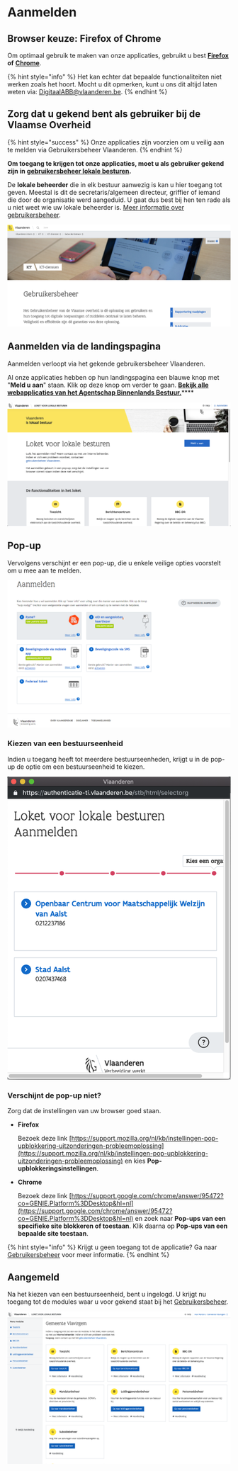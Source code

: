 # Aanmelden

## Browser keuze: Firefox of Chrome

Om optimaal gebruik te maken van onze applicaties, gebruikt u best [**Firefox**](https://www.mozilla.org/nl/firefox/new/) **of** [**Chrome**](https://www.google.com/chrome/).

{% hint style="info" %}
Het kan echter dat bepaalde functionaliteiten niet werken zoals het hoort. Mocht u dit opmerken, kunt u ons dit altijd laten weten via: [DigitaalABB@vlaanderen.be](mailto:DigitaalABB@vlaanderen.be).
{% endhint %}

## Zorg dat u gekend bent als gebruiker bij de Vlaamse Overheid

{% hint style="success" %}
Onze applicaties zijn voorzien om u veilig aan te melden via Gebruikersbeheer Vlaanderen.
{% endhint %}

**Om toegang te krijgen tot onze applicaties, moet u als gebruiker gekend zijn in** [**gebruikersbeheer lokale besturen**](toegang-verlenen-aan-gebruikers-tot-producten-en-diensten-via-gebruikersbeheer-vlaanderen.md)**.**

De **lokale beheerder** die in elk bestuur aanwezig is kan u hier toegang tot geven. Meestal is dit de secretaris/algemeen directeur, griffier of iemand die door de organisatie werd aangeduid. U gaat dus best bij hen ten rade als u niet weet wie uw lokale beheerder is. [Meer informatie over gebruikersbeheer](toegang-verlenen-aan-gebruikers-tot-producten-en-diensten-via-gebruikersbeheer-vlaanderen.md).

![Gebruikersbeheer Vlaanderen](../../.gitbook/assets/gebruikersbeheer-vlaanderen%20%282%29.png)

## Aanmelden via de landingspagina

Aanmelden verloopt via het gekende gebruikersbeheer Vlaanderen.

Al onze applicaties hebben op hun landingspagina een blauwe knop met "**Meld u aan**" staan. Klik op deze knop om verder te gaan. [**Bekijk alle webapplicaties van het Agentschap Binnenlands Bestuur.**](../overzicht-code-repositories.md)\*\*\*\*

![Voorbeeld inloggen met blauwe knop: Loket Lokaal Bestuur](../../.gitbook/assets/login-voorpagina.png)

## Pop-up

Vervolgens verschijnt er een pop-up, die u enkele veilige opties voorstelt om u mee aan te melden.

![Keuzes aanmelden](../../.gitbook/assets/login-aanmelden.png)

### Kiezen van een bestuurseenheid

Indien u toegang heeft tot meerdere bestuurseenheden, krijgt u in de pop-up de optie om een bestuurseenheid te kiezen.

![Voorbeeld bestuurseenheid kiezen: Loket Lokaal Bestuur](../../.gitbook/assets/login-orgaan.png)

### Verschijnt de pop-up niet?

Zorg dat de instellingen van uw browser goed staan.

* **Firefox**

  Bezoek deze link [https://support.mozilla.org/nl/kb/instellingen-pop-upblokkering-uitzonderingen-probleemoplossing](https://support.mozilla.org/nl/kb/instellingen-pop-upblokkering-uitzonderingen-probleemoplossing) en kies **Pop-upblokkeringsinstellingen**.

* **Chrome**

  Bezoek deze link [https://support.google.com/chrome/answer/95472?co=GENIE.Platform%3DDesktop&hl=nl](https://support.google.com/chrome/answer/95472?co=GENIE.Platform%3DDesktop&hl=nl) en zoek naar **Pop-ups van een specifieke site blokkeren of toestaan**. Klik daarna op **Pop-ups van een bepaalde site toestaan**.

{% hint style="info" %}
Krijgt u geen toegang tot de applicatie? Ga naar [Gebruikersbeheer](../toegankelijk-vlaanderen.md) voor meer informatie.
{% endhint %}

## Aangemeld

Na het kiezen van een bestuurseenheid, bent u ingelogd. U krijgt nu toegang tot de modules waar u voor gekend staat bij het [Gebruikersbeheer](toegang-verlenen-aan-gebruikers-tot-producten-en-diensten-via-gebruikersbeheer-vlaanderen.md).

![Voorbeeld van een applicatie na aanmelden: Loket Lokaal Bestuur](../../.gitbook/assets/startscherm.png)

